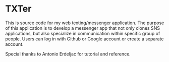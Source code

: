 # TXTer
This is source code for my web texting/messenger application.
The purpose of this application is to develop a messenger app that not only clones SNS applications, but also
specialize in communication within specific group of people.
Users can log in with Github or Google account or create a separate account.

Special thanks to Antonio Erdeljac for tutorial and reference.

